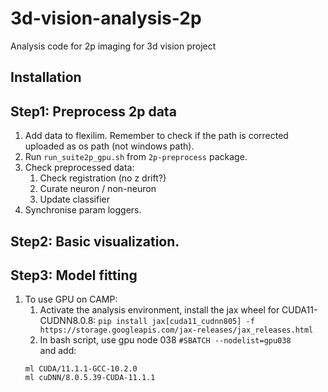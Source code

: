 # 3d-vision-analysis-2p
Analysis code for 2p imaging for 3d vision project

## Installation

## Step1: Preprocess 2p data
1. Add data to flexilim. Remember to check if the path is corrected uploaded as os path (not windows path).
2. Run `run_suite2p_gpu.sh` from `2p-preprocess` package.
3. Check preprocessed data:
    1. Check registration (no z drift?)
    2. Curate neuron / non-neuron
    3. Update classifier 
4. Synchronise param loggers. 

## Step2: Basic visualization.

## Step3: Model fitting  
1. To use GPU on CAMP:      
    1. Activate the analysis environment, install the jax wheel for CUDA11-CUDNN8.0.8: `pip install jax[cuda11_cudnn805] -f https://storage.googleapis.com/jax-releases/jax_releases.html`
    2. In bash script, use gpu node 038 `#SBATCH --nodelist=gpu038`   
    and add:   
    ```
    ml CUDA/11.1.1-GCC-10.2.0
    ml cuDNN/8.0.5.39-CUDA-11.1.1
    ```
    
  
